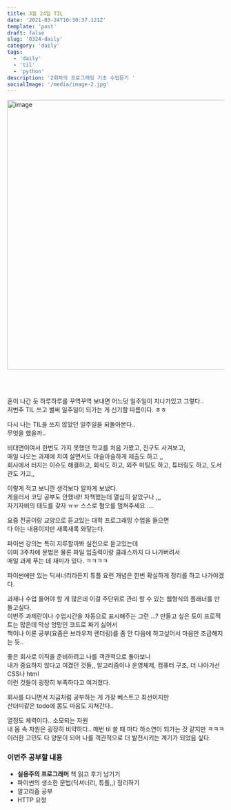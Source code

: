 ```yaml
---
title: 3월 24일 TIL
date: '2021-03-24T10:30:37.121Z'
template: 'post'
draft: false
slug: '0324-daily'
category: 'daily'
tags:
  - 'daily'
  - 'til'
  - 'python'
description: '2회차의 프로그래밍 기초 수업듣기 '
socialImage: '/media/image-2.jpg'
---
```


<img width="625" style="margin-bottom: 3rem;" alt="image" src="https://user-images.githubusercontent.com/71164350/112728803-5ded3a00-8f6c-11eb-8ba3-197d60caca73.png">

혼이 나간 듯 하루하루를 꾸역꾸역 보내면 어느덧 일주일이 지나가있고 그렇다..  
저번주 TIL 쓰고 벌써 일주일이 되가는 게 신기할 따름이다. ㅎㅎ

다시 나는 TIL을 쓰지 않았던 일주일을 되돌아본다..  
무엇을 했을까..

비대면이여서 한번도 가지 못했던 학교를 처음 가봤고, 친구도 사겨보고,  
매일 나오는 과제에 치여 살면서도 아슬아슬하게 제출도 하고 ,,  
회사에서 터지는 이슈도 해결하고, 회식도 하고, 외주 미팅도 하고, 튜터링도 하고, 도서관도 가고,,

이렇게 적고 보니깐 생각보다 알차게 보냈다.  
게을러서 코딩 공부도 안했네!! 자책했는데 열심히 살았구나 ,,,  
자기자비의 태도를 갖자 ㅠㅠ 스스로 혐오를 멈쳐주세요 ....

요즘 전공이랑 교양으로 듣고있는 대학 프로그래밍 수업을 들으면  
다 아는 내용이지만 새록새록 와닿는다.

파이썬 강의는 특히 지루할까봐 실전으로 듣고있는데  
이미 3주차에 문법은 물론 파일 입출력이랑 클래스까지 다 나가버려서  
매일 과제 푸는 데 재미가 있다. ㅋㅋㅋㅋ

파이썬에만 있는 딕셔너리라든지 튜플 요런 개념은 한번 확실하게 정리를 하고 나가야겠다.

과제나 수업 들어야 할 게 많은데 이걸 주단위로 관리 할 수 있는 웹형식의 플래너를 만들고싶다.  
이번주 과제란이나 수업시간을 자동으로 표시해주는 그런 ...?
만들고 싶은 토이 프로젝트는 많은데 막상 엉망인 코드로 짜기 싫어서  
책이나 이론 공부(요즘은 브라우저 렌더링)를 좀 안 다음에 하고싶어서 마음만 조급해지는 듯..

좋은 회사로 이직을 준비하려고 나를 객관적으로 돌아보니  
내가 중요하지 않다고 여겼던 것들,, 알고리즘이나 운영체제, 컴퓨터 구조, 더 나아가선 CSS나 html  
이런 것들이 굉장히 부족하다고 여겨졌다.

회사를 다니면서 지금처럼 공부하는 게 가장 베스트고 최선이지만  
산더미같은 todo에 몸도 마음도 지쳐간다..

열정도 체력이다.. 소모되는 자원  
내 몸 속 자원은 굉장히 비약하다..
매번 til 쓸 때 마다 하소연이 되가는 것 같지만 ㅋㅋㅋ  
이러한 고민도 다 양분이 되어 나를 객관적으로 더 발전시키는 계기가 되었음 싶다.

### 이번주 공부할 내용

- **실용주의 프로그래머** 책 읽고 후기 남기기
- 파이썬의 생소한 문법(딕셔너리, 튜플,,) 정리하기
- 알고리즘 공부
- HTTP 요청
